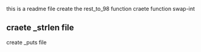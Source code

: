 this is a readme file
create the rest_to_98 function
craete function swap-int
## craete _strlen file
create _puts file
